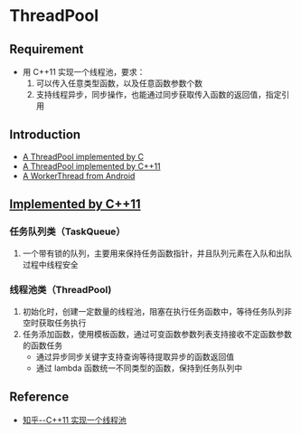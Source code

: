 # ThreadPool

## Requirement
+ 用 C++11 实现一个线程池，要求：
    1. 可以传入任意类型函数，以及任意函数参数个数
    2. 支持线程异步，同步操作，也能通过同步获取传入函数的返回值，指定引用

## Introduction
+ [A ThreadPool implemented by C](./version_c/README.md)
+ [A ThreadPool implemented by C++11](./version_c++11/)
+ [A WorkerThread from Android](./version_c++/utils/src/WorkThread/WorkerThread.cpp)

## [Implemented by C++11](./version_c++11/README.md)

### 任务队列类（TaskQueue）
1. 一个带有锁的队列，主要用来保持任务函数指针，并且队列元素在入队和出队过程中线程安全

### 线程池类（ThreadPool)
1. 初始化时，创建一定数量的线程池，阻塞在执行任务函数中，等待任务队列非空时获取任务执行
2. 任务添加函数，使用模板函数，通过可变函数参数列表支持接收不定函数参数的函数任务
    + 通过异步同步关键字支持查询等待提取异步的函数返回值
    + 通过 lambda 函数统一不同类型的函数，保持到任务队列中

## Reference
+ [知乎--C++11 实现一个线程池](https://zhuanlan.zhihu.com/p/367309864)